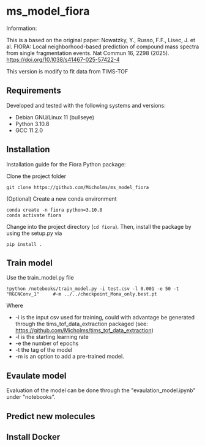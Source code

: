 # ms_model_fiora

Information:

This is a based on the original paper:
Nowatzky, Y., Russo, F.F., Lisec, J. et al. FIORA: Local neighborhood-based prediction of compound mass spectra from single fragmentation events. Nat Commun 16, 2298 (2025). https://doi.org/10.1038/s41467-025-57422-4

This version is modify to fit data from TIMS-TOF 

## Requirements

Developed and tested with the following systems and versions:
* Debian GNU/Linux 11 (bullseye)
* Python 3.10.8
* GCC 11.2.0


## Installation

Installation guide for the Fiora Python package:

Clone the project folder 

    git clone https://github.com/Micholms/ms_model_fiora

(Optional) Create a new conda environment

    conda create -n fiora python=3.10.8
    conda activate fiora

Change into the project directory (`cd fiora`). Then, install the package by using the setup.py via

    pip install .

## Train model

Use the train_model.py file

    !python /notebooks/train_model.py -i test.csv -l 0.001 -e 50 -t "RGCNConv_1"     #-m ../../checkpoint_Mona_only.best.pt
    
Where 
-  -i is the input csv used for training, could with advantage be generated through the tims_tof_data_extraction packaged (see: https://github.com/Micholms/tims_tof_data_extraction)
-  -l is the starting learning rate
-   -e the number of epochs
-   -t the tag of the model
-   -m is an option to add a pre-trained model.
    
## Evaulate model
Evaluation of the model can be done through the 
"evaulation_model.ipynb" under "notebooks". 

## Predict new molecules


## Install Docker

